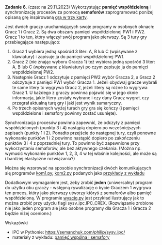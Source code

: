 **Zadanie 6.** (czas: na 29.11.2023) Wykorzystując **pamięć współdzieloną** i synchronizację procesów za pomocą **semaforów** zaprogramować poniżej opisaną grę inspirowaną [grą w trzy karty](https://pl.wikipedia.org/wiki/Trzy_karty).

Jest dwóch graczy uruchamiających swoje programy w osobnych oknach: Gracz 1 i Gracz 2. Są dwa obszary pamięci współdzielonej PW1 i PW2. Gracz 1 to ten, który włączył swój program jako pierwszy. Są 3 tury gry przebiegające następująco:

1. Gracz 1 wybiera jedną spośród 3 liter: A, B lub C (wpisywane z klawiatury) i zapisuje ja do pamięci współdzielonej PW1.
2. Gracz 2 (nie znając wyboru Gracza 1) też wybiera jedną spośród 3 liter: A, B lub C (wpisywane z klawiatury) po czym zapisuje ja do pamięci współdzielonej PW2.
3. Następnie Gracz 1 odczytuje z pamięci PW2 wybór Gracza 2, a Gracz 2 odczytuje z pamięci PW1 wybór Gracza 1. Jeżeli obydwaj gracze wybrali te same litery to wygrywa Gracz 2, jeżeli litery są różne to wygrywa Gracz 1. U każdego z graczy powinna pojawić się w jego oknie informacja, jakie litery zostały wybrane i czy dany Gracz wygrał, czy przegrał aktualną turę gry i jaki jest wynik sumaryczny.
4. Po trzech opisanych wyżej turach gry gra się kończy (i pamięci współdzielone i semafory powinny zostać usunięte).

Synchronizacja procesów powinna zapewnić, że odczyty z pamięci współdzielonych (punkty 3 i 4) nastąpią dopiero po wcześniejszych zapisach (punkty 1 i 2). Ponadto przejście do następnej tury, czyli ponowne wykonanie punktów 1 i 2 powinno nastąpić dopiero po zakończeniu punktów 3 i 4 z poprzedniej tury. To powinno być zapewnione przy wykorzystaniu semaforów, ale bez aktywnego czekania. (Można np. wymusić wykonanie punktów 1, 2, 3, 4 w tej właśnie kolejności, ale może są i bardziej elastyczne rozwiązania?)

Można się wzorować na sposobie synchronizacji dwóch komunikujących się programów [kom1.py](https://inf.ug.edu.pl/~pmp/Z/Wspolb21P/kom1.py), [kom2.py](https://inf.ug.edu.pl/~pmp/Z/Wspolb21P/kom2.py) podanych jako [przykłady z wykładu](https://inf.ug.edu.pl/~pmp/Z/Wspolb21P/semPwP.html)

Dodatkowym wymaganiem jest, żeby zrobić **jeden** (uniwersalny) program do użytku obu graczy - wstępną rywalizację o bycie Graczem 1 wygrywa ten proces, który jako pierwszy utworzy któryś z semaforów albo pamięć współdzieloną. W programie [wyscig.py](https://inf.ug.edu.pl/~pmp/Z/Wspolb21P/wyscig.py) jest przykład ilustrujący jak to można zrobić przy użyciu flagi sysv_ipc.IPC_CREX. (Rozwiązanie zrobione nie jako jeden program ale jako osobne programy dla Gracza 1 i Gracza 2 będzie niżej ocenione.)

Wskazówki

- IPC w Pythonie: https://semanchuk.com/philip/sysv_ipc/
- materiały z wykładu: [pamięć wspólna i semafory](https://inf.ug.edu.pl/~pmp/Z/Wspolb21P/wspolb7pnotatki2022p.pdf)
